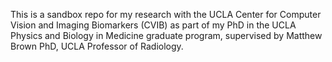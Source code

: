 This is a sandbox repo for my research with the UCLA Center for Computer Vision 
and Imaging Biomarkers (CVIB) as part of my PhD in the UCLA Physics and Biology 
in Medicine graduate program, supervised by Matthew Brown PhD, UCLA Professor 
of Radiology.